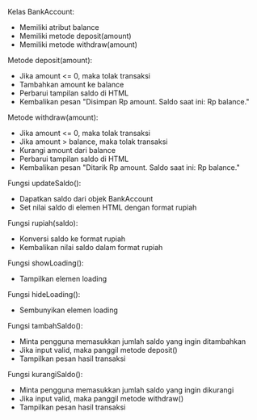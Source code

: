Kelas BankAccount:

- Memiliki atribut balance
- Memiliki metode deposit(amount)
- Memiliki metode withdraw(amount)

Metode deposit(amount):

- Jika amount <= 0, maka tolak transaksi
- Tambahkan amount ke balance
- Perbarui tampilan saldo di HTML
- Kembalikan pesan "Disimpan Rp amount. Saldo saat ini: Rp balance."

Metode withdraw(amount):

- Jika amount <= 0, maka tolak transaksi
- Jika amount > balance, maka tolak transaksi
- Kurangi amount dari balance
- Perbarui tampilan saldo di HTML
- Kembalikan pesan "Ditarik Rp amount. Saldo saat ini: Rp balance."

Fungsi updateSaldo():

- Dapatkan saldo dari objek BankAccount
- Set nilai saldo di elemen HTML dengan format rupiah

Fungsi rupiah(saldo):

- Konversi saldo ke format rupiah
- Kembalikan nilai saldo dalam format rupiah

Fungsi showLoading():

- Tampilkan elemen loading

Fungsi hideLoading():

- Sembunyikan elemen loading

Fungsi tambahSaldo():

- Minta pengguna memasukkan jumlah saldo yang ingin ditambahkan
- Jika input valid, maka panggil metode deposit()
- Tampilkan pesan hasil transaksi

Fungsi kurangiSaldo():

- Minta pengguna memasukkan jumlah saldo yang ingin dikurangi
- Jika input valid, maka panggil metode withdraw()
- Tampilkan pesan hasil transaksi
